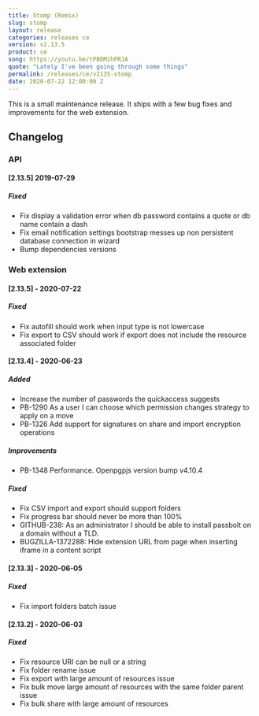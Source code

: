 ```yaml
---
title: Stomp (Remix)
slug: stomp
layout: release
categories: releases ce
version: v2.13.5
product: ce
song: https://youtu.be/tPBDMihPRJA
quote: "Lately I've been going through some things"
permalink: /releases/ce/v2135-stomp
date: 2020-07-22 12:00:00 Z 
---
```


This is a small maintenance release. 
It ships with a few bug fixes and improvements for the web extension.

## Changelog
### API

#### [2.13.5] 2019-07-29
##### Fixed
- Fix display a validation error when db password contains a quote or db name contain a dash
- Fix email notification settings bootstrap messes up non persistent database connection in wizard
- Bump dependencies versions

### Web extension

#### [2.13.5] - 2020-07-22
##### Fixed
- Fix autofill should work when input type is not lowercase
- Fix export to CSV should work if export does not include the resource associated folder

#### [2.13.4] - 2020-06-23
##### Added
- Increase the number of passwords the quickaccess suggests
- PB-1290 As a user I can choose which permission changes strategy to apply on a move
- PB-1326 Add support for signatures on share and import encryption operations

##### Improvements
- PB-1348 Performance. Openpgpjs version bump v4.10.4

##### Fixed
- Fix CSV import and export should support folders
- Fix progress bar should never be more than 100%
- GITHUB-238: As an administrator I should be able to install passbolt on a domain without a TLD.
- BUGZILLA-1372288: Hide extension URL from page when inserting iframe in a content script

#### [2.13.3] - 2020-06-05
##### Fixed
- Fix import folders batch issue

#### [2.13.2] - 2020-06-03
##### Fixed
- Fix resource URI can be null or a string
- Fix folder rename issue
- Fix export with large amount of resources issue
- Fix bulk move large amount of resources with the same folder parent issue
- Fix bulk share with large amount of resources
